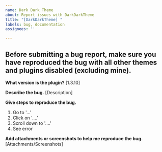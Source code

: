 ```yaml
---
name: Dark Dark Theme
about: Report issues with DarkDarkTheme
title: "[DarkDarkTheme] "
labels: bug, documentation
assignees: ''

---
```


## Before submitting a bug report, make sure you have reproduced the bug with all other themes and plugins disabled (excluding mine).

**What version is the plugin?**
[1.3.10]

**Describe the bug.**
[Description]

**Give steps to reproduce the bug.**
1. Go to '...'
2. Click on '....'
3. Scroll down to '....'
4. See error

**Add attachments or screenshots to help me reproduce the bug.**
[Attachments/Screenshots]
